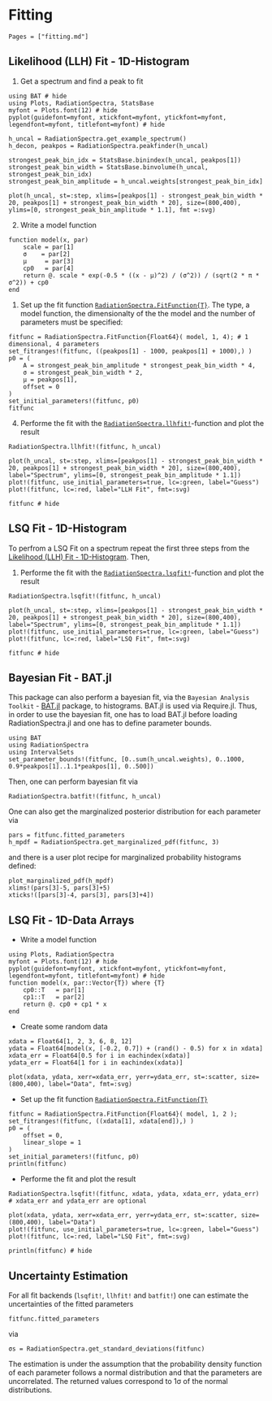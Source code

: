 # Fitting

```@contents
Pages = ["fitting.md"]
```

## Likelihood (LLH) Fit - 1D-Histogram

1. Get a spectrum and find a peak to fit
```@example fitting_hist
using BAT # hide
using Plots, RadiationSpectra, StatsBase
myfont = Plots.font(12) # hide
pyplot(guidefont=myfont, xtickfont=myfont, ytickfont=myfont, legendfont=myfont, titlefont=myfont) # hide

h_uncal = RadiationSpectra.get_example_spectrum()
h_decon, peakpos = RadiationSpectra.peakfinder(h_uncal)

strongest_peak_bin_idx = StatsBase.binindex(h_uncal, peakpos[1])
strongest_peak_bin_width = StatsBase.binvolume(h_uncal, strongest_peak_bin_idx)
strongest_peak_bin_amplitude = h_uncal.weights[strongest_peak_bin_idx]

plot(h_uncal, st=:step, xlims=[peakpos[1] - strongest_peak_bin_width * 20, peakpos[1] + strongest_peak_bin_width * 20], size=(800,400), ylims=[0, strongest_peak_bin_amplitude * 1.1], fmt =:svg) 
```

2. Write a model function
```@example fitting_hist
function model(x, par)
    scale = par[1]
    σ    = par[2]
    μ     = par[3]
    cp0   = par[4]
    return @. scale * exp(-0.5 * ((x - μ)^2) / (σ^2)) / (sqrt(2 * π * σ^2)) + cp0 
end
```

1. Set up the fit function [`RadiationSpectra.FitFunction{T}`](@ref).
The type, a model function, the dimensionalty of the the model and the number of parameters must be specified:
```@example fitting_hist
fitfunc = RadiationSpectra.FitFunction{Float64}( model, 1, 4); # 1 dimensional, 4 parameters 
set_fitranges!(fitfunc, ((peakpos[1] - 1000, peakpos[1] + 1000),) )
p0 = (
    A = strongest_peak_bin_amplitude * strongest_peak_bin_width * 4,
    σ = strongest_peak_bin_width * 2,
    μ = peakpos[1],
    offset = 0
)
set_initial_parameters!(fitfunc, p0)
fitfunc
```

4. Performe the fit with the [`RadiationSpectra.llhfit!`](@ref)-function and plot the result
```@example fitting_hist
RadiationSpectra.llhfit!(fitfunc, h_uncal)

plot(h_uncal, st=:step, xlims=[peakpos[1] - strongest_peak_bin_width * 20, peakpos[1] + strongest_peak_bin_width * 20], size=(800,400), label="Spectrum", ylims=[0, strongest_peak_bin_amplitude * 1.1])
plot!(fitfunc, use_initial_parameters=true, lc=:green, label="Guess")
plot!(fitfunc, lc=:red, label="LLH Fit", fmt=:svg)
```

```@example fitting_hist
fitfunc # hide
```

## LSQ Fit - 1D-Histogram

To perfrom a LSQ Fit on a spectrum repeat the first three steps from the [Likelihood (LLH) Fit - 1D-Histogram](@ref).
Then, 

1. Performe the fit with the [`RadiationSpectra.lsqfit!`](@ref)-function and plot the result
```@example fitting_hist
RadiationSpectra.lsqfit!(fitfunc, h_uncal)

plot(h_uncal, st=:step, xlims=[peakpos[1] - strongest_peak_bin_width * 20, peakpos[1] + strongest_peak_bin_width * 20], size=(800,400), label="Spectrum", ylims=[0, strongest_peak_bin_amplitude * 1.1])
plot!(fitfunc, use_initial_parameters=true, lc=:green, label="Guess")
plot!(fitfunc, lc=:red, label="LSQ Fit", fmt=:svg)
```

```@example fitting_hist
fitfunc # hide
```

## Bayesian Fit - BAT.jl 

This package can also perform a bayesian fit, via the `Bayesian Analysis Toolkit` - [BAT.jl](https://github.com/bat/BAT.jl) package,
to histograms. BAT.jl is used via Require.jl. Thus, in order to use the bayesian fit, one has to load BAT.jl before loading RadiationSpectra.jl
and one has to define parameter bounds.

```@example fitting_hist
using BAT
using RadiationSpectra
using IntervalSets
set_parameter_bounds!(fitfunc, [0..sum(h_uncal.weights), 0..1000, 0.9*peakpos[1]..1.1*peakpos[1], 0..500])
```

Then, one can perform bayesian fit via
```@example fitting_hist
RadiationSpectra.batfit!(fitfunc, h_uncal)
```

One can also get the marginalized posterior distribution for each parameter via
```@example fitting_hist
pars = fitfunc.fitted_parameters
h_mpdf = RadiationSpectra.get_marginalized_pdf(fitfunc, 3)
```

and there is a user plot recipe for marginalized probability histograms defined:
```@example fitting_hist
plot_marginalized_pdf(h_mpdf)
xlims!(pars[3]-5, pars[3]+5)
xticks!([pars[3]-4, pars[3], pars[3]+4])
```

## LSQ Fit - 1D-Data Arrays

* Write a model function
```@example fitting_1D_data
using Plots, RadiationSpectra
myfont = Plots.font(12) # hide
pyplot(guidefont=myfont, xtickfont=myfont, ytickfont=myfont, legendfont=myfont, titlefont=myfont) # hide
function model(x, par::Vector{T}) where {T}
    cp0::T   = par[1]
    cp1::T   = par[2]
    return @. cp0 + cp1 * x
end
```

* Create some random data 
```@example fitting_1D_data
xdata = Float64[1, 2, 3, 6, 8, 12]
ydata = Float64[model(x, [-0.2, 0.7]) + (rand() - 0.5) for x in xdata]
xdata_err = Float64[0.5 for i in eachindex(xdata)]
ydata_err = Float64[1 for i in eachindex(xdata)]

plot(xdata, ydata, xerr=xdata_err, yerr=ydata_err, st=:scatter, size=(800,400), label="Data", fmt=:svg)
```

* Set up the fit function [`RadiationSpectra.FitFunction{T}`](@ref)
```@example fitting_1D_data
fitfunc = RadiationSpectra.FitFunction{Float64}( model, 1, 2 ); 
set_fitranges!(fitfunc, ((xdata[1], xdata[end]),) )
p0 = (
    offset = 0,
    linear_slope = 1
)
set_initial_parameters!(fitfunc, p0)
println(fitfunc)
```

* Performe the fit and plot the result
```@example fitting_1D_data
RadiationSpectra.lsqfit!(fitfunc, xdata, ydata, xdata_err, ydata_err) # xdata_err and ydata_err are optional

plot(xdata, ydata, xerr=xdata_err, yerr=ydata_err, st=:scatter, size=(800,400), label="Data")
plot!(fitfunc, use_initial_parameters=true, lc=:green, label="Guess")
plot!(fitfunc, lc=:red, label="LSQ Fit", fmt=:svg)
```

```@example fitting_1D_data
println(fitfunc) # hide
```

## Uncertainty Estimation

For all fit backends (`lsqfit!`, `llhfit!` and `batfit!`) one can estimate the uncertainties of the
fitted parameters
```@example fitting_hist
fitfunc.fitted_parameters
```

via
```@example fitting_hist
σs = RadiationSpectra.get_standard_deviations(fitfunc)
```

The estimation is under the assumption that the probability density function of each
parameter follows a normal distribution and that the parameters are uncorrelated.
The returned values correspond to 1σ of the normal distributions.